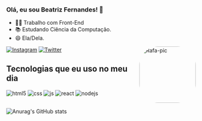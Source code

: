### Olá, eu sou Beatriz Fernandes! 🦊

- 👩‍💻 Trabalho com Front-End
- 📚 Estudando Ciência da Computação.
- 😄 Ela/Dela.

[![Instagram](https://img.shields.io/badge/Instagram-E4405F?style=for-the-badge&logo=instagram&logoColor=white)](https://instagram.com/biatpm)
[![Twitter](https://img.shields.io/badge/Twitter-1DA1F2?style=for-the-badge&logo=twitter&logoColor=white)](https://twitter.com/biatpm)
<img align="right" alt="Rafa-pic" height="150" style="border-radius:50px;" src="https://i.picasion.com/pic92/90ebd5d978df430fd449fd19763b437d.gif">
</div>

## Tecnologias que eu uso no meu dia

<div style="display: inline_block">
  <img align="center" alt="html5" src="https://img.shields.io/badge/HTML5-E34F26?style=for-the-badge&logo=html5&logoColor=white" />
  <img align="center" alt="css" src="https://img.shields.io/badge/CSS3-1572B6?style=for-the-badge&logo=css3&logoColor=white" />
  <img align="center" alt="js" src="https://img.shields.io/badge/JavaScript-F7DF1E?style=for-the-badge&logo=javascript&logoColor=black" />
  <img align="center" alt="react" src="https://img.shields.io/badge/React-20232A?style=for-the-badge&logo=react&logoColor=61DAFB" />
  <img align="center" alt="nodejs" src="https://img.shields.io/badge/Node.js-43853D?style=for-the-badge&logo=node.js&logoColor=white" />
</div><br/>

![Anurag's GitHub stats](https://github-readme-stats.vercel.app/api?username=anabfernandess&show_icons=true&theme=radical)
